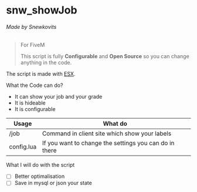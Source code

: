 # snw_showJob
###### Made by Snewkovits


>For FiveM
>
>This script is fully **Configurable** and **Open Source** so you can change anything in the code.

The script is made with [ESX](https://esx-framework.github.io/).

What the Code can do?
- It can show your job and your grade
- It is hideable
- It is configurable

| Usage | What do |
| --- | --- |
| /job | Command in client site which show your labels |
| config.lua | If you want to change the settings you can do in there |

What I will do with the script
- [ ] Better optimalisation
- [ ] Save in mysql or json your state
